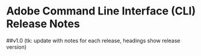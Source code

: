 # Adobe Command Line Interface (CLI) Release Notes

##v1.0
(tk: update with notes for each release, headings show release version)